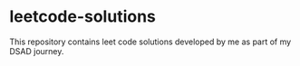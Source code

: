 # leetcode-solutions
This repository contains leet code solutions developed by me as part of my DSAD journey.
